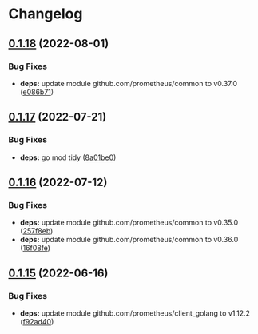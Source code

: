# Changelog

## [0.1.18](https://github.com/shift/domain_exporter/compare/v0.1.17...v0.1.18) (2022-08-01)


### Bug Fixes

* **deps:** update module github.com/prometheus/common to v0.37.0 ([e086b71](https://github.com/shift/domain_exporter/commit/e086b71c4a27dd8398a86fe45d5eb0ffc05aee13))

## [0.1.17](https://github.com/shift/domain_exporter/compare/v0.1.16...v0.1.17) (2022-07-21)


### Bug Fixes

* **deps:** go mod tidy ([8a01be0](https://github.com/shift/domain_exporter/commit/8a01be08782722c2448abe53469e16afc0dbcef8))

## [0.1.16](https://github.com/shift/domain_exporter/compare/v0.1.15...v0.1.16) (2022-07-12)


### Bug Fixes

* **deps:** update module github.com/prometheus/common to v0.35.0 ([257f8eb](https://github.com/shift/domain_exporter/commit/257f8eb3fcc76e3a44e55e20b1cb2fb3cc46dc2d))
* **deps:** update module github.com/prometheus/common to v0.36.0 ([16f08fe](https://github.com/shift/domain_exporter/commit/16f08fe8b491d1c38ef8b8318cb64761e2d1889d))

## [0.1.15](https://github.com/shift/domain_exporter/compare/v0.1.14...v0.1.15) (2022-06-16)


### Bug Fixes

* **deps:** update module github.com/prometheus/client_golang to v1.12.2 ([f92ad40](https://github.com/shift/domain_exporter/commit/f92ad4019f57c2786c626ecbbf832a39cf6d5704))
